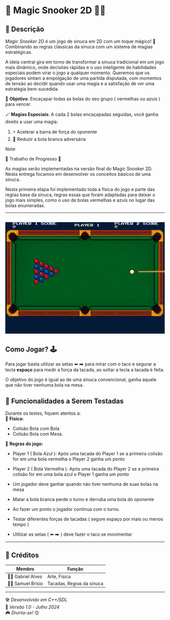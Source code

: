 # 🎱 **Magic Snooker 2D** 🧙‍♂️  

## 📝 **Descrição**  


*Magic Snooker 2D* é um jogo de sinuca em 2D com um toque mágico! 💫 Combinando as regras clássicas da sinuca com um sistema de magias estratégicas.

A ideia central gira em torno de transformar a sinuca tradicional em um jogo mais dinâmico, 
onde decisões rápidas e o uso inteligente de habilidades especiais podem virar o jogo a 
qualquer momento. Queremos que os jogadores sintam a empolgação de uma partida 
disputada, com momentos de tensão ao decidir quando usar uma magia e a satisfação de ver 
uma estratégia bem-sucedida. 

🎯 **Objetivo**: Encaçapar todas as bolas do seu grupo ( vermelhas ou azuis ) para vencer. 

🪄 **Magias Especiais**: A cada 2 bolas encaçapadas seguidas, você ganha direito a usar uma magia:
1. ⚡ Acelerar a barra de força do oponente
2. 🎯 Reduzir a bola branca adversária

> [!NOTE]  
> 🔨 Trabalho de Progresso 🚧
>
> As magias serão implementadas na versão final do Magic Snooker 2D. Nesta entrega focamos em desenvolver os conceitos básicos de uma sinuca.
>
> Nesta primeira etapa foi implementado toda a física do jogo e parte das regras base da sinuca, regras essas que foram adaptadas para deixar o jogo mais simples, como o uso de bolas vermelhas e azuis no lugar das bolas enumeradas.



---
![🖼️ Screenshot 1](docs/initialGame.png)  
---


## Como Jogar? 🕹️

Para jogar basta utilizar as setas ⬅	⮕ para mirar com o taco e segurar a tecla **espaço** para medir a força da tacada, ao soltar a tecla a tacada é feita.

O objetivo do jogo é igual ao de uma sinuca convencional, ganha aquele que não tiver nenhuma bola na mesa.



## 🧪 **Funcionalidades a Serem Testadas**  

Durante os testes, fiquem atentos a:  
🔹 **Física:**
- Colisão Bola com Bola
- Colisão Bola com Mesa.

🔹 **Regras do jogo:**
- Player 1 ( Bola Azul ): Após uma tacada do Player 1 se a primeira colisão for em uma bola vermelha o Player 2 ganha um ponto

- Player 2 ( Bola Vermelha ): Após uma tacada do Player 2 se a primeira colisão for em uma bola azul o Player 1 ganha um ponto

- Um jogador deve ganhar quando não tiver nenhuma de suas bolas na mesa

- Matar a bola  branca perde o turno e derruba uma bola do oponente

- Ao fazer um ponto o jogador continua com o turno.

- Testar diferentes forças de tacadas ( segure espaço por mais ou menos tempo )

- Utilizar as setas ( ⬅	⮕ ) deve fazer o taco se movimentar

---

## 👥 **Créditos**  

| **Membro**              | **Função**                          |
|-------------------------|------------------------------------|
| 🧑‍💻 Gabriel Alves        | Arte, Física                       |
| 🧑‍💻 Samuel Brísio        | Tacadas, Regras da sinuca          |

---

🛠️ *Desenvolvido em C++/SDL*  
📅 *Versão 1.0 - Julho 2024*  
🎮 *Divirta-se!* 😊